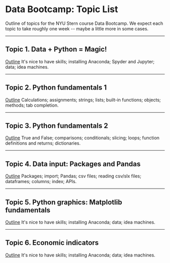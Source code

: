 # Data Bootcamp: Topic List 


Outline of topics for the NYU Stern course Data Bootcamp.  We expect each topic to take roughly one week -- maybe a little more in some cases.    

---

## Topic 1.  Data + Python = Magic!  

[Outline](bootcamp_outline_intro)
It's nice to have skills; installing Anaconda; Spyder and Jupyter; data; idea machines.  

---
## Topic 2.  Python fundamentals 1

[Outline](bootcamp_outline_intro)
Calculations; assignments; strings; lists; built-in functions; objects; methods; tab completion.    

---
## Topic 3.  Python fundamentals 2

[Outline](bootcamp_outline_intro)
True and False; comparisons; conditionals; slicing; loops; function definitions and returns; dictionaries. 

---
## Topic 4.  Data input:  Packages and Pandas

[Outline](bootcamp_outline_intro)
Packages; import; Pandas; csv files; reading csv/slx files; dataframes; columns; index; APIs.  

---
## Topic 5.  Python graphics:  Matplotlib fundamentals 

[Outline](bootcamp_outline_intro)
It's nice to have skills; installing Anaconda; data; idea machines.  


---
## Topic 6.  Economic indicators 

[Outline](bootcamp_outline_intro)
It's nice to have skills; installing Anaconda; data; idea machines.  
